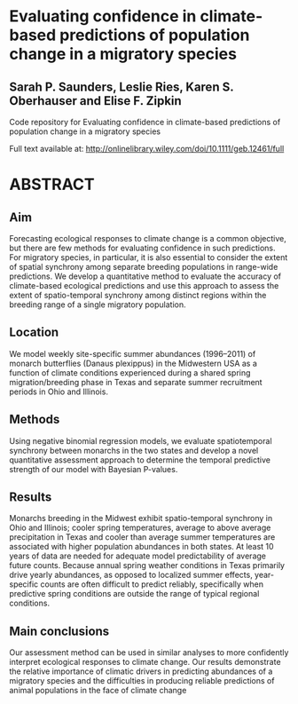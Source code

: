 # Evaluating confidence in climate-based predictions of population change in a migratory species
## Sarah P. Saunders, Leslie Ries, Karen S. Oberhauser and Elise F. Zipkin
Code repository for Evaluating confidence in climate-based predictions of population change in a migratory species


Full text available at: http://onlinelibrary.wiley.com/doi/10.1111/geb.12461/full

# ABSTRACT
## Aim
Forecasting ecological responses to climate change is a common objective, but there are few methods for evaluating confidence in such predictions. For migratory species, in particular, it is also essential to consider the extent of spatial synchrony among separate breeding populations in range-wide predictions. We develop a quantitative method to evaluate the accuracy of climate-based ecological predictions and use this approach to assess the extent of spatio-temporal synchrony among distinct regions within the breeding range
of a single migratory population.
## Location 
We model weekly site-specific summer abundances (1996–2011) of monarch butterflies (Danaus plexippus) in the Midwestern USA as a function
of climate conditions experienced during a shared spring migration/breeding phase in Texas and separate summer recruitment periods in Ohio and Illinois.
## Methods 
Using negative binomial regression models, we evaluate spatiotemporal synchrony between monarchs in the two states and develop a novel
quantitative assessment approach to determine the temporal predictive strength of our model with Bayesian P-values.
## Results 
Monarchs breeding in the Midwest exhibit spatio-temporal synchrony in Ohio and Illinois; cooler spring temperatures, average to above average precipitation in Texas and cooler than average summer temperatures are associated with higher population abundances in both states. At least 10 years of data are needed for adequate model predictability of average future counts. Because annual spring weather conditions in Texas primarily drive yearly abundances, as opposed to localized summer effects, year-specific counts are often difficult to predict reliably, specifically when predictive spring conditions are outside the range of typical regional conditions.  
## Main conclusions 
Our assessment method can be used in similar analyses to more confidently interpret ecological responses to climate change. Our results
demonstrate the relative importance of climatic drivers in predicting abundances of a migratory species and the difficulties in producing reliable predictions of animal populations in the face of climate change
